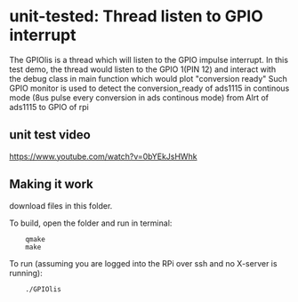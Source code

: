 # unit-tested: Thread listen to GPIO interrupt
The GPIOlis is a thread which will listen to the GPIO impulse interrupt.
In this test demo, the thread would listen to the GPIO 1(PIN 12) and interact with the debug class in main function which would plot "conversion ready"
Such GPIO monitor is used to detect the conversion_ready of ads1115 in continous mode (8us pulse every conversion in ads continous mode) from Alrt of ads1115 to GPIO of rpi
## unit test video
https://www.youtube.com/watch?v=0bYEkJsHWhk

## Making it work

download files in this folder.

To build, open the folder and run in terminal:

```
    qmake
    make
```

To run (assuming you are logged into the RPi over ssh and no X-server is running):

```
    ./GPIOlis
```



